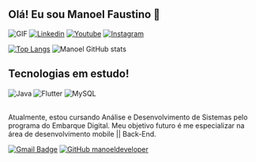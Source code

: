## Olá! Eu sou Manoel Faustino 👋

![GIF](https://media2.giphy.com/media/du3J3cXyzhj75IOgvA/giphy.gif?cid=ecf05e47ulxqvele89ayyl40e7afsnlhat7abtbjeix0u8co&ep=v1_gifs_search&rid=giphy.gif&ct=g)
[![Linkedin](https://img.shields.io/badge/LinkedIn-0077B5?style=for-the-badge&logo=linkedin&logoColor=white)](https://www.linkedin.com/in/manoelfaustino/)
[![Youtube](https://img.shields.io/badge/YouTube-FF0000?style=for-the-badge&logo=youtube&logoColor=white)](https://www.youtube.com/channel/UCDOQ-9FDtDz9kgYE56cF2gw)
[![Instagram](https://img.shields.io/badge/Instagram-E4405F?style=for-the-badge&logo=instagram&logoColor=white)](https://www.instagram.com/manoel_dev/)

[![Top Langs](https://github-readme-stats.vercel.app/api/top-langs/?username=manoeldeveloper&layout=donut-vertical)](https://github.com/anuraghazra/github-readme-stats)
![Manoel GitHub stats](https://github-readme-stats.vercel.app/api?username=manoeldeveloper&show_icons=true&theme=tokyonight&count_private=true)

## Tecnologias em estudo!

<div style="display: inline_block">
  <img align="center" alt="Java" src="https://img.shields.io/badge/Java-ED8B00?style=for-the-badge&logo=openjdk&logoColor=white" />
  <img align="center" alt="Flutter" src="https://img.shields.io/badge/Flutter-02569B?style=for-the-badge&logo=flutter&logoColor=white" />
  <img align="center" alt="MySQL" src="https://img.shields.io/badge/MySQL-00000F?style=for-the-badge&logo=mysql&logoColor=white" />
</div><br/>

Atualmente, estou cursando Análise e Desenvolvimento de Sistemas pelo programa do Embarque Digital. Meu objetivo futuro é me especializar na área de desenvolvimento mobile || Back-End.

[![Gmail Badge](https://img.shields.io/badge/-contatomanoelfaustino@gmail.com-006bed?style=flat-square&logo=Gmail&logoColor=white&link=mailto:SEU-EMAIL)](mailto:contatomanoelfaustino@gmail.com)
[![GitHub manoeldeveloper]( https://img.shields.io/github/followers/manoeldeveloper?label=follow&style=social)](https://github.com/manoeldeveloper)
